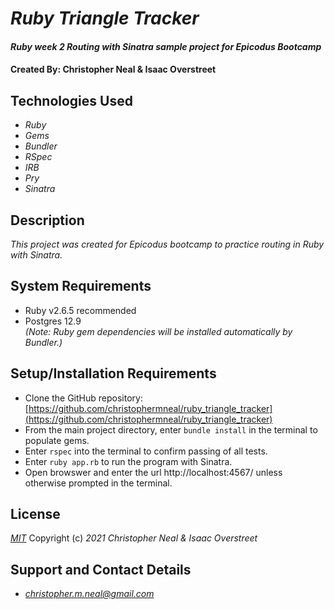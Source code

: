 # _Ruby Triangle Tracker_

#### _Ruby week 2 Routing with Sinatra sample project for Epicodus Bootcamp_

#### Created By: **Christopher Neal & Isaac Overstreet**


## Technologies Used

* _Ruby_
* _Gems_
* _Bundler_
* _RSpec_
* _IRB_
* _Pry_
* _Sinatra_

## Description

_This project was created for Epicodus bootcamp to practice routing in Ruby with Sinatra._

## System Requirements

* Ruby v2.6.5 recommended
* Postgres 12.9  
_(Note: Ruby gem dependencies will be installed automatically by Bundler.)_

## Setup/Installation Requirements

* Clone the GitHub repository: [https://github.com/christophermneal/ruby_triangle_tracker](https://github.com/christophermneal/ruby_triangle_tracker)
* From the main project directory, enter `bundle install` in the terminal to populate gems.
* Enter `rspec` into the terminal to confirm passing of all tests.
* Enter `ruby app.rb` to run the program with Sinatra.
* Open browswer and enter the url http://localhost:4567/ unless otherwise prompted in the terminal.

## License

_[MIT](https://opensource.org/licenses/MIT)_
Copyright (c) _2021_ _Christopher Neal & Isaac Overstreet_

## Support and Contact Details
* _[christopher.m.neal@gmail.com](mailto:christopher.m.neal@gmail.com)_
